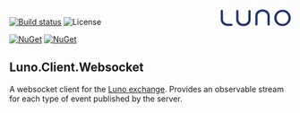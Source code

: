 <img src="Luno.png" align="right" />

[![Build status](https://ci.appveyor.com/api/projects/status/r7okk9dgcf6uxiu6?svg=true)](https://ci.appveyor.com/project/shaynevanasperen/luno-client-websocket)
![License](https://img.shields.io/github/license/shaynevanasperen/Luno.Client.Websocket.svg)

[![NuGet](https://img.shields.io/nuget/v/Luno.Client.Websocket.svg)](https://www.nuget.org/packages/Luno.Client.Websocket)
[![NuGet](https://img.shields.io/nuget/dt/Luno.Client.Websocket.svg)](https://www.nuget.org/packages/Luno.Client.Websocket)

## Luno.Client.Websocket

A websocket client for the [Luno exchange](https://www.luno.com/). Provides an observable stream for each type of event published by the server.
